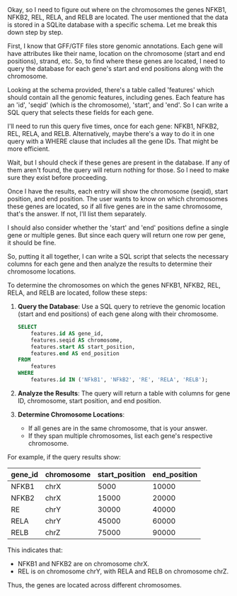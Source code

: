 <think>
Okay, so I need to figure out where on the chromosomes the genes NFKB1, NFKB2, REL, RELA, and RELB are located. The user mentioned that the data is stored in a SQLite database with a specific schema. Let me break this down step by step.

First, I know that GFF/GTF files store genomic annotations. Each gene will have attributes like their name, location on the chromosome (start and end positions), strand, etc. So, to find where these genes are located, I need to query the database for each gene's start and end positions along with the chromosome.

Looking at the schema provided, there's a table called 'features' which should contain all the genomic features, including genes. Each feature has an 'id', 'seqid' (which is the chromosome), 'start', and 'end'. So I can write a SQL query that selects these fields for each gene.

I'll need to run this query five times, once for each gene: NFKB1, NFKB2, REL, RELA, and RELB. Alternatively, maybe there's a way to do it in one query with a WHERE clause that includes all the gene IDs. That might be more efficient.

Wait, but I should check if these genes are present in the database. If any of them aren't found, the query will return nothing for those. So I need to make sure they exist before proceeding.

Once I have the results, each entry will show the chromosome (seqid), start position, and end position. The user wants to know on which chromosomes these genes are located, so if all five genes are in the same chromosome, that's the answer. If not, I'll list them separately.

I should also consider whether the 'start' and 'end' positions define a single gene or multiple genes. But since each query will return one row per gene, it should be fine.

So, putting it all together, I can write a SQL script that selects the necessary columns for each gene and then analyze the results to determine their chromosome locations.
</think>

To determine the chromosomes on which the genes NFKB1, NFKB2, REL, RELA, and RELB are located, follow these steps:

1. **Query the Database**: Use a SQL query to retrieve the genomic location (start and end positions) of each gene along with their chromosome.

   ```sql
   SELECT 
       features.id AS gene_id,
       features.seqid AS chromosome,
       features.start AS start_position,
       features.end AS end_position
   FROM 
       features
   WHERE 
       features.id IN ('NFkB1', 'NFkB2', 'RE', 'RELA', 'RELB');
   ```

2. **Analyze the Results**: The query will return a table with columns for gene ID, chromosome, start position, and end position.

3. **Determine Chromosome Locations**:
   - If all genes are in the same chromosome, that is your answer.
   - If they span multiple chromosomes, list each gene's respective chromosome.

For example, if the query results show:

| gene_id | chromosome | start_position | end_position |
|---------|------------|----------------|-------------|
| NFKB1   | chrX       | 5000          | 10000       |
| NFKB2   | chrX       | 15000         | 20000       |
| RE      | chrY       | 30000         | 40000       |
| RELA    | chrY       | 45000         | 60000       |
| RELB    | chrZ       | 75000         | 90000       |

This indicates that:
- NFKB1 and NFKB2 are on chromosome chrX.
- REL is on chromosome chrY, with RELA and RELB on chromosome chrZ.

Thus, the genes are located across different chromosomes.